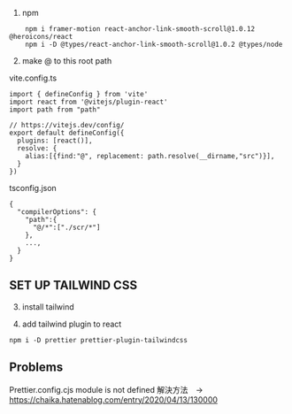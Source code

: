 1. npm

```
    npm i framer-motion react-anchor-link-smooth-scroll@1.0.12 @heroicons/react
    npm i -D @types/react-anchor-link-smooth-scroll@1.0.2 @types/node
```

2. make @ to this root path

vite.config.ts

```
import { defineConfig } from 'vite'
import react from '@vitejs/plugin-react'
import path from "path"

// https://vitejs.dev/config/
export default defineConfig({
  plugins: [react()],
  resolve: {
    alias:[{find:"@", replacement: path.resolve(__dirname,"src")}],
  }
})
```

tsconfig.json

```
{
  "compilerOptions": {
    "path":{
      "@/*":["./scr/*"]
    },
    ...,
  }
}
```

## SET UP TAILWIND CSS

3. install tailwind

4. add tailwind plugin to react

```
npm i -D prettier prettier-plugin-tailwindcss
```

## Problems
Prettier.config.cjs module is not defined
解決方法　→ https://chaika.hatenablog.com/entry/2020/04/13/130000